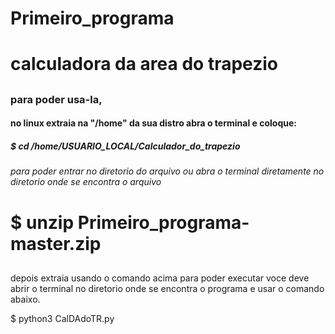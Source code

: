 # Primeiro_programa

<h1> calculadora da area do trapezio </h1>
<h2></h2>
<h3> para poder usa-la, </h3>

<h4>no linux
extraia na "/home" da sua distro
abra o terminal e coloque:</h4>

<h5>$ cd /home/USUARIO_LOCAL/Calculador_do_trapezio</h5>
<h6>para poder entrar no diretorio do arquivo ou abra o terminal diretamente 
no diretorio onde se encontra o arquivo</h6>

<h1>$ unzip Primeiro_programa-master.zip</h1>
<h2></h2>
<h9>depois extraia usando o comando acima</h9> 
<h10></h10>
<h11>para poder executar voce deve abrir o terminal no diretorio onde se encontra o programa 
e usar o comando abaixo.</h11>

<h12>$ python3 CalDAdoTR.py</h12>

